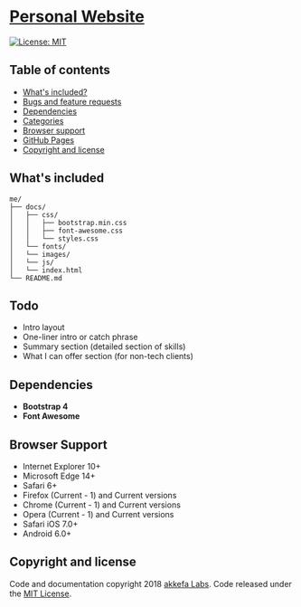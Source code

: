 # [Personal Website](https://jklmjklmjklmjklm.github.io/me)
[![License: MIT](https://img.shields.io/badge/license-MIT-blue.svg)](https://github.com/jklmjklmjklmjklm/me/blob/master/LICENSE)

## Table of contents
- [What's included?](#whats-included)
- [Bugs and feature requests](#bugs-and-feature-requests)
- [Dependencies](#dependencies)
- [Categories](#categories)
- [Browser support](#browser-support)
- [GitHub Pages](#gitHub-pages)
- [Copyright and license](#copyright-and-license)

## What's included
```
me/
├── docs/
│   ├── css/
│   │   ├── bootstrap.min.css
│   │   ├── font-awesome.css
│   │   └── styles.css
│   └── fonts/
│   └── images/
│   └── js/
│   └── index.html
└── README.md
```

## Todo
- Intro layout
- One-liner intro or catch phrase
- Summary section (detailed section of skills)
- What I can offer section (for non-tech clients)

## Dependencies
- **Bootstrap 4**
- **Font Awesome**

## Browser Support
- Internet Explorer 10+
- Microsoft Edge 14+
- Safari 6+
- Firefox (Current - 1) and Current versions
- Chrome (Current - 1) and Current versions
- Opera (Current - 1) and Current versions
- Safari iOS 7.0+
- Android 6.0+

## Copyright and license

Code and documentation copyright 2018 [akkefa Labs](https://www.akkefa.com/). Code released under the [MIT License](https://github.com/akkefa/developer-portfolio/blob/master/LICENSE).
